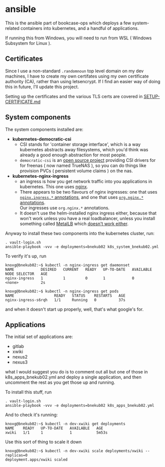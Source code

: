 
# ansible

This is the ansible part of bookcase-ops which deploys a few system-related containers into kubernetes, and a handful of applications.

If running this from Windows, you will need to run from WSL ( Windows Subsystem for Linux ).

## Certificates

Since I use a non-standard `.randomnoun` top level domain on my dev machines, I have to create my own certifates using my own certificate authority (CA), rather
than using letsencrypt. If I find an easier way of doing this in future, I'll update this project.

Setting up the certificates and the various TLS certs are covered in [SETUP-CERTIFICATE.md](../setup/SETUP-CERTIFICATE.md)


## System components

The system components installed are:

* **kubernetes-democratic-csi**
   * CSI stands for 'container storage interface', which is a way kubernetes abstracts away filesystems, which you'd think was already a good enough abstraction for most people.
   * `democratic-csi` is an [open source project](https://github.com/democratic-csi/democratic-csi) providing CSI drivers for for freenas ( now named TrueNAS ),  so you can do things like provision PVCs ( persistent volume claims ) on the nas.  
* **kubernetes-nginx-ingress**
   * an ingress is how you get network traffic into you applications in kubernetes. This one uses [nginx](https://nginx.org/en/).
   * There appears to be two flavours of nginx ingresses: one that uses [`nginx.ingress.*` annotations](https://kubernetes.github.io/ingress-nginx/user-guide/nginx-configuration/annotations/), and one that uses [`org.nginx.*` annotations](https://docs.nginx.com/nginx-ingress-controller/configuration/ingress-resources/advanced-configuration-with-annotations/).  
     Our ingresses use `org.nginx.*` annotations.
   * It doesn't use the helm-installed nginx ingress either, because that won't work unless you have a real loadbalancer, unless you install something called [MetalLB](https://metallb.universe.tf/) which [doesn't work either](https://metallb.universe.tf/configuration/calico/).

Anyway to install these two components into the kubernetes cluster, run:   

```
. vault-login.sh
ansible-playbook -vvv -e deployments=bnekub02 k8s_system_bnekub02.yml
```

To verify it's up, run

```
knoxg@bnekub02:~$ kubectl -n nginx-ingress get daemonset
NAME            DESIRED   CURRENT   READY   UP-TO-DATE   AVAILABLE   NODE SELECTOR   AGE
nginx-ingress   1         1         0       1            0           <none>          2s

knoxg@bnekub02:~$ kubectl -n nginx-ingress get pods
NAME                  READY   STATUS    RESTARTS   AGE
nginx-ingress-s6rqh   1/1     Running   0          37s
```

and when it doesn't start up properly, well, that's what google's for.

## Applications

The initial set of applications are:

* gitlab
* xwiki
* nexus2
* nexus3

what I would suggest you do is to comment out all but one of those in k8s_apps_bnekub02.yml and deploy a single application, and then uncomment the rest as you get those up and running. 

To install this stuff, run

```
. vault-login.sh
ansible-playbook -vvv -e deployments=bnekub02 k8s_apps_bnekub02.yml
```
 
And to check it's running:

```
knoxg@bnekub02:~$ kubectl -n dev-xwiki get deployments
NAME    READY   UP-TO-DATE   AVAILABLE   AGE
xwiki   1/1     1            1           5m53s
```

Use this sort of thing to scale it down

```
knoxg@bnekub02:~$ kubectl -n dev-xwiki scale deployments/xwiki --replicas=0
deployment.apps/xwiki scaled
```






